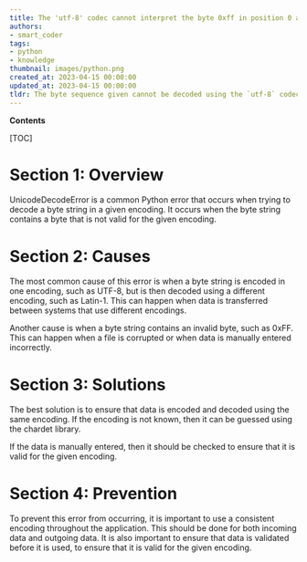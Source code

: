 ```yaml
---
title: The 'utf-8' codec cannot interpret the byte 0xff in position 0 as it is not a valid starting byte
authors:
- smart_coder
tags:
- python
- knowledge
thumbnail: images/python.png
created_at: 2023-04-15 00:00:00
updated_at: 2023-04-15 00:00:00
tldr: The byte sequence given cannot be decoded using the `utf-8` codec.
---
```


**Contents**

[TOC]

# Section 1: Overview

UnicodeDecodeError is a common Python error that occurs when trying to decode a byte string in a given encoding. It occurs when the byte string contains a byte that is not valid for the given encoding.

# Section 2: Causes

The most common cause of this error is when a byte string is encoded in one encoding, such as UTF-8, but is then decoded using a different encoding, such as Latin-1. This can happen when data is transferred between systems that use different encodings.

Another cause is when a byte string contains an invalid byte, such as 0xFF. This can happen when a file is corrupted or when data is manually entered incorrectly.

# Section 3: Solutions

The best solution is to ensure that data is encoded and decoded using the same encoding. If the encoding is not known, then it can be guessed using the chardet library.

If the data is manually entered, then it should be checked to ensure that it is valid for the given encoding.

# Section 4: Prevention

To prevent this error from occurring, it is important to use a consistent encoding throughout the application. This should be done for both incoming data and outgoing data. It is also important to ensure that data is validated before it is used, to ensure that it is valid for the given encoding.
